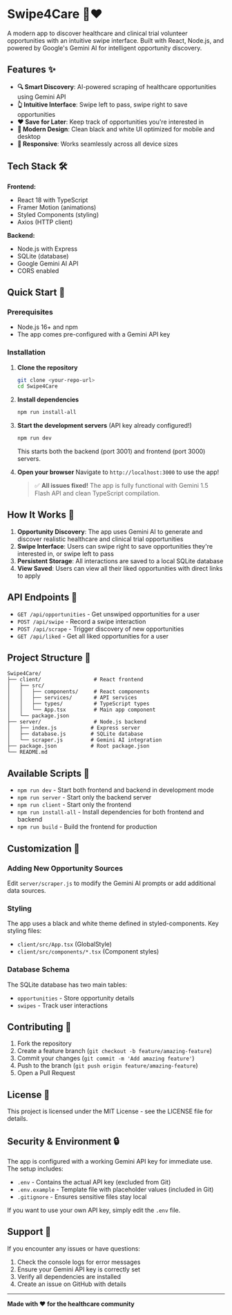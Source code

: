 # Swipe4Care 🏥❤️

A modern app to discover healthcare and clinical trial volunteer opportunities with an intuitive swipe interface. Built with React, Node.js, and powered by Google's Gemini AI for intelligent opportunity discovery.

## Features ✨

- **🔍 Smart Discovery**: AI-powered scraping of healthcare opportunities using Gemini API
- **👆 Intuitive Interface**: Swipe left to pass, swipe right to save opportunities
- **❤️ Save for Later**: Keep track of opportunities you're interested in
- **🎨 Modern Design**: Clean black and white UI optimized for mobile and desktop
- **📱 Responsive**: Works seamlessly across all device sizes

## Tech Stack 🛠️

**Frontend:**

- React 18 with TypeScript
- Framer Motion (animations)
- Styled Components (styling)
- Axios (HTTP client)

**Backend:**

- Node.js with Express
- SQLite (database)
- Google Gemini AI API
- CORS enabled

## Quick Start 🚀

### Prerequisites

- Node.js 16+ and npm
- The app comes pre-configured with a Gemini API key

### Installation

1. **Clone the repository**

   ```bash
   git clone <your-repo-url>
   cd Swipe4Care
   ```

2. **Install dependencies**

   ```bash
   npm run install-all
   ```

3. **Start the development servers** (API key already configured!)

   ```bash
   npm run dev
   ```

   This starts both the backend (port 3001) and frontend (port 3000) servers.

4. **Open your browser**
   Navigate to `http://localhost:3000` to use the app!

   > ✅ **All issues fixed!** The app is fully functional with Gemini 1.5 Flash API and clean TypeScript compilation.

## How It Works 🔄

1. **Opportunity Discovery**: The app uses Gemini AI to generate and discover realistic healthcare and clinical trial opportunities
2. **Swipe Interface**: Users can swipe right to save opportunities they're interested in, or swipe left to pass
3. **Persistent Storage**: All interactions are saved to a local SQLite database
4. **View Saved**: Users can view all their liked opportunities with direct links to apply

## API Endpoints 📡

- `GET /api/opportunities` - Get unswiped opportunities for a user
- `POST /api/swipe` - Record a swipe interaction
- `POST /api/scrape` - Trigger discovery of new opportunities
- `GET /api/liked` - Get all liked opportunities for a user

## Project Structure 📁

```
Swipe4Care/
├── client/                 # React frontend
│   ├── src/
│   │   ├── components/     # React components
│   │   ├── services/       # API services
│   │   ├── types/          # TypeScript types
│   │   └── App.tsx         # Main app component
│   └── package.json
├── server/                 # Node.js backend
│   ├── index.js           # Express server
│   ├── database.js        # SQLite database
│   └── scraper.js         # Gemini AI integration
├── package.json           # Root package.json
└── README.md
```

## Available Scripts 📝

- `npm run dev` - Start both frontend and backend in development mode
- `npm run server` - Start only the backend server
- `npm run client` - Start only the frontend
- `npm run install-all` - Install dependencies for both frontend and backend
- `npm run build` - Build the frontend for production

## Customization 🎨

### Adding New Opportunity Sources

Edit `server/scraper.js` to modify the Gemini AI prompts or add additional data sources.

### Styling

The app uses a black and white theme defined in styled-components. Key styling files:

- `client/src/App.tsx` (GlobalStyle)
- `client/src/components/*.tsx` (Component styles)

### Database Schema

The SQLite database has two main tables:

- `opportunities` - Store opportunity details
- `swipes` - Track user interactions

## Contributing 🤝

1. Fork the repository
2. Create a feature branch (`git checkout -b feature/amazing-feature`)
3. Commit your changes (`git commit -m 'Add amazing feature'`)
4. Push to the branch (`git push origin feature/amazing-feature`)
5. Open a Pull Request

## License 📄

This project is licensed under the MIT License - see the LICENSE file for details.

## Security & Environment 🔒

The app is configured with a working Gemini API key for immediate use. The setup includes:

- `.env` - Contains the actual API key (excluded from Git)
- `.env.example` - Template file with placeholder values (included in Git)
- `.gitignore` - Ensures sensitive files stay local

If you want to use your own API key, simply edit the `.env` file.

## Support 💬

If you encounter any issues or have questions:

1. Check the console logs for error messages
2. Ensure your Gemini API key is correctly set
3. Verify all dependencies are installed
4. Create an issue on GitHub with details

---

**Made with ❤️ for the healthcare community**
